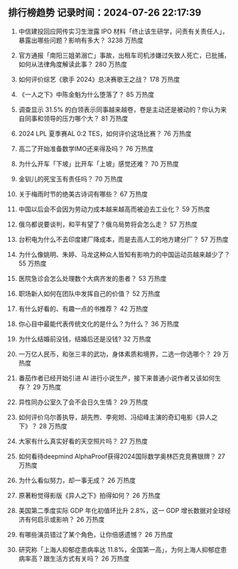
## 排行榜趋势 记录时间：2024-07-26 22:17:39
  
  1. 中信建投回应网传实习生泄露 IPO 材料「终止该生研学，问责有关责任人」，暴露出哪些问题？影响有多大？ 3238 万热度
    
  2. 官方通报「南阳三姐弟溺亡」事故，出租车司机涉嫌过失致人死亡，已批捕，如何从法律角度解读此事？ 280 万热度
    
  3. 如何评价综艺《歌手 2024》总决赛歌王之战？ 178 万热度
    
  4. 《一人之下》中陈金魁为什么堕落了？ 85 万热度
    
  5. 调查显示 31.5% 的白领表示同事越来越卷，卷是主动还是被动的？你认为来自同事和领导的压力哪个大？ 81 万热度
    
  6. 2024 LPL 夏季赛AL 0:2 TES，如何评价这场比赛？ 76 万热度
    
  7. 高二了开始准备数学IMO还来得及吗？ 76 万热度
    
  8. 为什么开车「下坡」比开车「上坡」感觉还难？ 70 万热度
    
  9. 金钏儿的死宝玉有责任吗？ 70 万热度
    
  10. 关于梅雨时节的绝美古诗词有哪些？ 67 万热度
    
  11. 中国以后会不会因为劳动力成本越来越高而被迫去工业化？ 59 万热度
    
  12. 俄乌都说要谈判，和平有望了？俄乌局势将会怎么走？ 57 万热度
    
  13. 台积电为什么不去印度建厂降成本，而是去高人工的地方建分厂？ 57 万热度
    
  14. 为什么像姚明、朱婷、马龙这种众人皆知有影响力的中国运动员越来越少了？ 55 万热度
    
  15. 医院急诊会怎么处理数个大病齐发的患者？ 53 万热度
    
  16. 职场新人如何在团队中发挥自己的价值？ 52 万热度
    
  17. 有什么好看的、有趣一点的书推荐？ 42 万热度
    
  18. 你心目中最能代表传统文化的是什么？为什么？ 36 万热度
    
  19. 为什么结婚前没钱，结婚后还是没钱? 32 万热度
    
  20. 一万亿人民币，和张三丰的武功，身体素质和境界，二选一你选哪个？ 29 万热度
    
  21. 番茄作者已经开始引进 AI 进行小说生产，接下来普通小说作者又该如何生存？ 29 万热度
    
  22. 异性同办公室久了会不会日久生情？ 29 万热度
    
  23. 如何评价乌尔善执导，胡先煦、李宛妲、冯绍峰主演的奇幻电影《异人之下》？ 28 万热度
    
  24. 大家有什么真实好看的天空照片吗？ 27 万热度
    
  25. 如何看待deepmind AlphaProof获得2024国际数学奥林匹克竞赛银牌？ 27 万热度
    
  26. 为什么看似努力，却一事无成？ 26 万热度
    
  27. 原著粉觉得影版《异人之下》拍得如何？ 26 万热度
    
  28. 美国第二季度实际 GDP 年化初值环比升 2.8%，这一 GDP 增长数据对全球经济有何启示或影响？ 26 万热度
    
  29. 有哪些演员错过了某个角色，让你倍感遗憾？ 26 万热度
    
  30. 研究称「上海人抑郁症患病率达 11.8%，全国第一高」，为何上海人抑郁症患病率高？跟生活方式有关吗？ 26 万热度
    